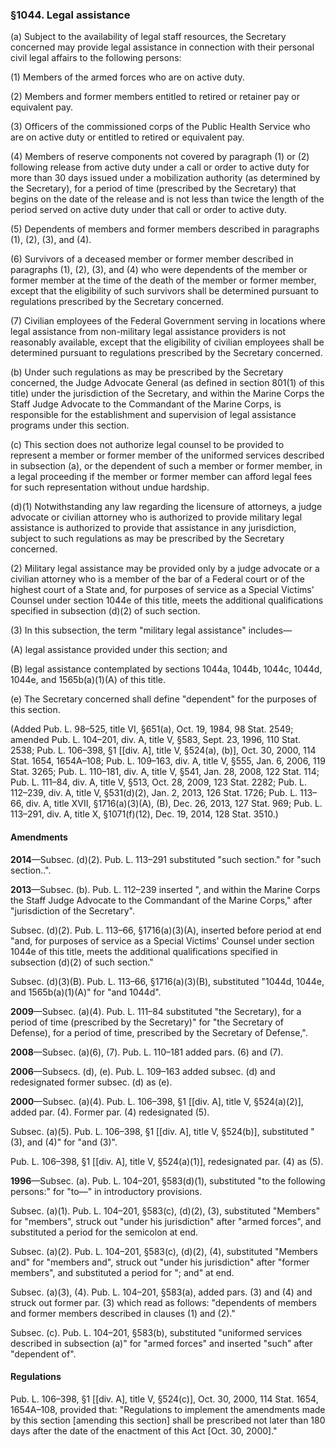 ### §1044. Legal assistance ###

(a) Subject to the availability of legal staff resources, the Secretary concerned may provide legal assistance in connection with their personal civil legal affairs to the following persons:

(1) Members of the armed forces who are on active duty.

(2) Members and former members entitled to retired or retainer pay or equivalent pay.

(3) Officers of the commissioned corps of the Public Health Service who are on active duty or entitled to retired or equivalent pay.

(4) Members of reserve components not covered by paragraph (1) or (2) following release from active duty under a call or order to active duty for more than 30 days issued under a mobilization authority (as determined by the Secretary), for a period of time (prescribed by the Secretary) that begins on the date of the release and is not less than twice the length of the period served on active duty under that call or order to active duty.

(5) Dependents of members and former members described in paragraphs (1), (2), (3), and (4).

(6) Survivors of a deceased member or former member described in paragraphs (1), (2), (3), and (4) who were dependents of the member or former member at the time of the death of the member or former member, except that the eligibility of such survivors shall be determined pursuant to regulations prescribed by the Secretary concerned.

(7) Civilian employees of the Federal Government serving in locations where legal assistance from non-military legal assistance providers is not reasonably available, except that the eligibility of civilian employees shall be determined pursuant to regulations prescribed by the Secretary concerned.

(b) Under such regulations as may be prescribed by the Secretary concerned, the Judge Advocate General (as defined in section 801(1) of this title) under the jurisdiction of the Secretary, and within the Marine Corps the Staff Judge Advocate to the Commandant of the Marine Corps, is responsible for the establishment and supervision of legal assistance programs under this section.

(c) This section does not authorize legal counsel to be provided to represent a member or former member of the uniformed services described in subsection (a), or the dependent of such a member or former member, in a legal proceeding if the member or former member can afford legal fees for such representation without undue hardship.

(d)(1) Notwithstanding any law regarding the licensure of attorneys, a judge advocate or civilian attorney who is authorized to provide military legal assistance is authorized to provide that assistance in any jurisdiction, subject to such regulations as may be prescribed by the Secretary concerned.

(2) Military legal assistance may be provided only by a judge advocate or a civilian attorney who is a member of the bar of a Federal court or of the highest court of a State and, for purposes of service as a Special Victims' Counsel under section 1044e of this title, meets the additional qualifications specified in subsection (d)(2) of such section.

(3) In this subsection, the term "military legal assistance" includes—

(A) legal assistance provided under this section; and

(B) legal assistance contemplated by sections 1044a, 1044b, 1044c, 1044d, 1044e, and 1565b(a)(1)(A) of this title.

(e) The Secretary concerned shall define "dependent" for the purposes of this section.

(Added Pub. L. 98–525, title VI, §651(a), Oct. 19, 1984, 98 Stat. 2549; amended Pub. L. 104–201, div. A, title V, §583, Sept. 23, 1996, 110 Stat. 2538; Pub. L. 106–398, §1 [[div. A], title V, §524(a), (b)], Oct. 30, 2000, 114 Stat. 1654, 1654A–108; Pub. L. 109–163, div. A, title V, §555, Jan. 6, 2006, 119 Stat. 3265; Pub. L. 110–181, div. A, title V, §541, Jan. 28, 2008, 122 Stat. 114; Pub. L. 111–84, div. A, title V, §513, Oct. 28, 2009, 123 Stat. 2282; Pub. L. 112–239, div. A, title V, §531(d)(2), Jan. 2, 2013, 126 Stat. 1726; Pub. L. 113–66, div. A, title XVII, §1716(a)(3)(A), (B), Dec. 26, 2013, 127 Stat. 969; Pub. L. 113–291, div. A, title X, §1071(f)(12), Dec. 19, 2014, 128 Stat. 3510.)

#### Amendments ####

**2014**—Subsec. (d)(2). Pub. L. 113–291 substituted "such section." for "such section..".

**2013**—Subsec. (b). Pub. L. 112–239 inserted ", and within the Marine Corps the Staff Judge Advocate to the Commandant of the Marine Corps," after "jurisdiction of the Secretary".

Subsec. (d)(2). Pub. L. 113–66, §1716(a)(3)(A), inserted before period at end "and, for purposes of service as a Special Victims' Counsel under section 1044e of this title, meets the additional qualifications specified in subsection (d)(2) of such section."

Subsec. (d)(3)(B). Pub. L. 113–66, §1716(a)(3)(B), substituted "1044d, 1044e, and 1565b(a)(1)(A)" for "and 1044d".

**2009**—Subsec. (a)(4). Pub. L. 111–84 substituted "the Secretary), for a period of time (prescribed by the Secretary)" for "the Secretary of Defense), for a period of time, prescribed by the Secretary of Defense,".

**2008**—Subsec. (a)(6), (7). Pub. L. 110–181 added pars. (6) and (7).

**2006**—Subsecs. (d), (e). Pub. L. 109–163 added subsec. (d) and redesignated former subsec. (d) as (e).

**2000**—Subsec. (a)(4). Pub. L. 106–398, §1 [[div. A], title V, §524(a)(2)], added par. (4). Former par. (4) redesignated (5).

Subsec. (a)(5). Pub. L. 106–398, §1 [[div. A], title V, §524(b)], substituted "(3), and (4)" for "and (3)".

Pub. L. 106–398, §1 [[div. A], title V, §524(a)(1)], redesignated par. (4) as (5).

**1996**—Subsec. (a). Pub. L. 104–201, §583(d)(1), substituted "to the following persons:" for "to—" in introductory provisions.

Subsec. (a)(1). Pub. L. 104–201, §583(c), (d)(2), (3), substituted "Members" for "members", struck out "under his jurisdiction" after "armed forces", and substituted a period for the semicolon at end.

Subsec. (a)(2). Pub. L. 104–201, §583(c), (d)(2), (4), substituted "Members and" for "members and", struck out "under his jurisdiction" after "former members", and substituted a period for "; and" at end.

Subsec. (a)(3), (4). Pub. L. 104–201, §583(a), added pars. (3) and (4) and struck out former par. (3) which read as follows: "dependents of members and former members described in clauses (1) and (2)."

Subsec. (c). Pub. L. 104–201, §583(b), substituted "uniformed services described in subsection (a)" for "armed forces" and inserted "such" after "dependent of".

#### Regulations ####

Pub. L. 106–398, §1 [[div. A], title V, §524(c)], Oct. 30, 2000, 114 Stat. 1654, 1654A–108, provided that: "Regulations to implement the amendments made by this section [amending this section] shall be prescribed not later than 180 days after the date of the enactment of this Act [Oct. 30, 2000]."